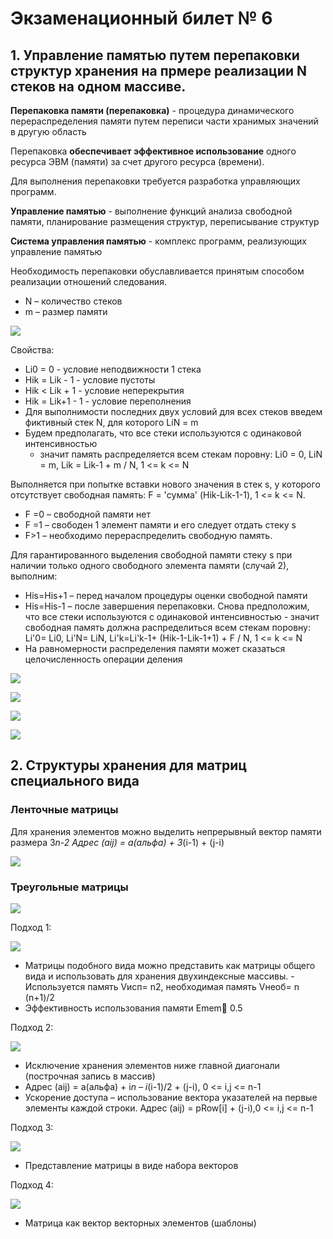 # Экзаменационный билет № 6

## 1. Управление памятью путем перепаковки структур хранения на прмере реализации N стеков на одном массиве.

**Перепаковка памяти (перепаковка)** - процедура динамического перераспределения памяти путем переписи части хранимых значений в другую область

Перепаковка **обеспечивает эффективное использование** одного ресурса ЭВМ (памяти) за счет другого ресурса (времени).

Для выполнения перепаковки требуется разработка управляющих программ.

**Управление памятью** - выполнение функций анализа свободной памяти, планирование размещения структур, переписывание структур

**Система управления памятью** - комплекс программ, реализующих управление памятью

Необходимость перепаковки обуславливается принятым способом реализации отношений следования.

- N – количество стеков
- m – размер памяти

![](../pictures/ticket06-1.png)

Свойства:

- Li0 = 0 - условие неподвижности 1 стека
- Hik = Lik - 1 - условие пустоты
- Hik < Lik + 1 - условие неперекрытия
- Hik = Lik+1 - 1 - условие переполнения
- Для выполнимости последних двух условий для всех стеков введем фиктивный стек N, для которого LiN = m
- Будем предполагать, что все стеки используются с одинаковой интенсивностью
  - значит память распределяется всем стекам поровну: Li0 = 0, LiN = m, Lik = Lik-1 + m / N, 1 <= k <= N

Выполняется при попытке вставки нового значения в стек s, у которого отсутствует свободная память: F = 'сумма' (Hik-Lik-1-1), 1 <= k <= N.

- F =0 – свободной памяти нет
- F =1 – свободен 1 элемент памяти и его следует отдать стеку s
- F>1 – необходимо перераспределить свободную память.

Для гарантированного выделения свободной памяти стеку s при наличии только одного свободного элемента памяти (случай 2), выполним:

- His=His+1 – перед началом процедуры оценки свободной памяти
- His=His-1 – после завершения перепаковки. Снова предположим, что все стеки используются с одинаковой интенсивностью - значит свободная память должна распределиться всем стекам поровну: Li'0= Li0, Li'N= LiN, Li'k=Li'k-1+ (Hik-1-Lik-1+1) + F / N, 1 <= k <= N
- На равномерности распределения памяти может сказаться целочисленность операции деления

![](../pictures/ticket06-2.png)

![](../pictures/ticket06-3.png)

![](../pictures/ticket06-4.png)

![](../pictures/ticket06-5.png)

## 2. Структуры хранения для матриц специального вида

### Ленточные матрицы

Для хранения элементов можно выделить непрерывный вектор памяти размера 3*n-2
Адрес (aij) = a(альфа) + 3*(i-1) + (j-i)

![](../pictures/ticket06-6.png)

### Треугольные матрицы

![](../pictures/ticket06-7.png)

Подход 1:

![](../pictures/ticket06-8.png)

- Матрицы подобного вида можно представить как матрицы общего вида и использовать для хранения двухиндексные массивы. - Используется память Vисп= n2, необходимая память Vнеоб= n (n+1)/2
- Эффективность использования памяти Emem 0.5

Подход 2:

![](../pictures/ticket06-9.png)

- Исключение хранения элементов ниже главной диагонали (построчная запись в массив)
- Адрес (aij) = a(альфа) + i*n – i*(i-1)/2 + (j-i), 0 <= i,j <= n-1
- Ускорение доступа – использование вектора указателей на первые элементы каждой строки. Адрес (aij) = pRow[i] + (j-i),0 <= i,j <= n-1

Подход 3:

![](../pictures/ticket06-10.png)

- Представление матрицы в виде набора векторов

Подход 4:

![](../pictures/ticket06-11.png)

- Матрица как вектор векторных элементов (шаблоны)
